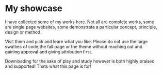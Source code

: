 # My showcase

I have collected some of my works here. Not all are complete works, some are single page websites, some demonstrate a particular concept, principle, design or method.

Visit them and pick and learn what you like. Please do not use the large swathes of code,the full page or the theme without reaching out and gaining approval and giving attribution first.

Downloading for the sake of play and study however is both highly praised and supported! Thats what this page is for! 
